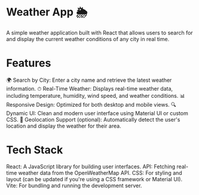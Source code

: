 # Weather App 🌦️
A simple weather application built with React that allows users to search for and display the current weather conditions of any city in real time.

# Features
🌍 Search by City: Enter a city name and retrieve the latest weather information.
⏱ Real-Time Weather: Displays real-time weather data, including temperature, humidity, wind speed, and weather conditions.
📊 Responsive Design: Optimized for both desktop and mobile views.
🔍 Dynamic UI: Clean and modern user interface using Material UI or custom CSS.
🧭 Geolocation Support (optional): Automatically detect the user's location and display the weather for their area.

# Tech Stack
React: A JavaScript library for building user interfaces.
API: Fetching real-time weather data from the OpenWeatherMap API.
CSS: For styling and layout (can be updated if you're using a CSS framework or Material UI).
Vite: For bundling and running the development server.
